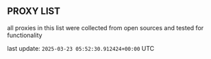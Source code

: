 ## PROXY LIST

all proxies in this list were collected from open sources and tested for functionality

last update: `2025-03-23 05:52:30.912424+00:00` UTC